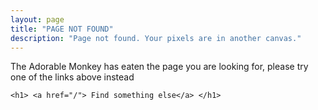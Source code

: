 ```yaml
---
layout: page
title: "PAGE NOT FOUND"
description: "Page not found. Your pixels are in another canvas."
---
```


<div class="text-center">
	<p>The Adorable Monkey has eaten the page you are looking for,
	please try one of the links above instead</p>

    <h1> <a href="/"> Find something else</a> </h1>

</div>

